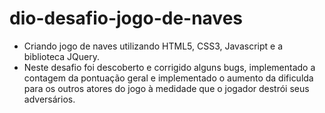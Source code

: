 # dio-desafio-jogo-de-naves
- Criando jogo de naves utilizando HTML5, CSS3, Javascript e a biblioteca JQuery.
- Neste desafio foi descoberto e corrigido alguns bugs, implementado a contagem da pontuação geral e implementado o aumento da dificulda para os outros atores do jogo à medidade que o jogador destrói seus adversários.
